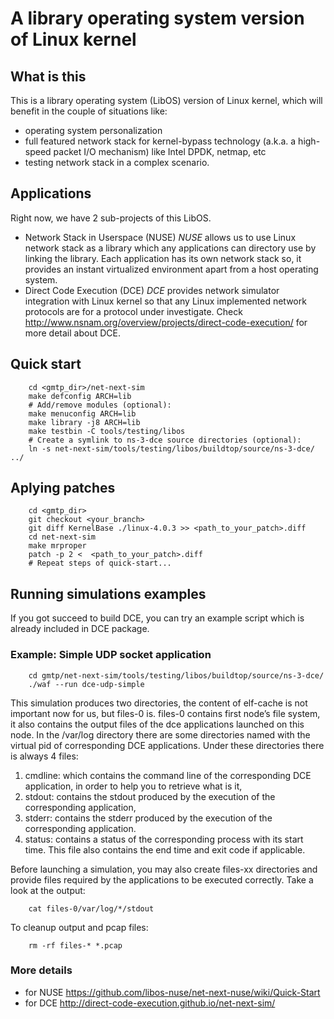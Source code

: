 A library operating system version of Linux kernel
==================================================

## What is this
This is a library operating system (LibOS) version of Linux kernel,
which will benefit in the couple of situations like:

* operating system personalization
* full featured network stack for kernel-bypass technology (a.k.a. a high-speed packet I/O mechanism) like
Intel DPDK, netmap, etc
* testing network stack in a complex scenario.


## Applications
Right now, we have 2 sub-projects of this LibOS.

- Network Stack in Userspace (NUSE)
_NUSE_ allows us to use Linux network stack as a library which any applications can directory use by linking the library.
Each application has its own network stack so, it provides an instant virtualized environment apart from a host operating system.
- Direct Code Execution (DCE)
_DCE_ provides network simulator integration with Linux kernel so that any Linux implemented network protocols are for a protocol under investigate. Check http://www.nsnam.org/overview/projects/direct-code-execution/ for more detail about DCE.


## Quick start

```x-sh
    cd <gmtp_dir>/net-next-sim
    make defconfig ARCH=lib
    # Add/remove modules (optional): 
    make menuconfig ARCH=lib 
    make library -j8 ARCH=lib
    make testbin -C tools/testing/libos
    # Create a symlink to ns-3-dce source directories (optional):
    ln -s net-next-sim/tools/testing/libos/buildtop/source/ns-3-dce/ ../ 
```

## Aplying patches

```x-sh
    cd <gmtp_dir>
    git checkout <your_branch>
    git diff KernelBase ./linux-4.0.3 >> <path_to_your_patch>.diff
    cd net-next-sim
    make mrproper
    patch -p 2 <  <path_to_your_patch>.diff
    # Repeat steps of quick-start...
```

## Running simulations examples

If you got succeed to build DCE, you can try an example script which is already included in DCE package.

### Example: Simple UDP socket application

```x-sh
    cd gmtp/net-next-sim/tools/testing/libos/buildtop/source/ns-3-dce/
    ./waf --run dce-udp-simple
```
This simulation produces two directories, the content of elf-cache is not important now for us, but files-0 is. files-0 contains first node’s file system, it also contains the output files of the dce applications launched on this node. In the /var/log directory there are some directories named with the virtual pid of corresponding DCE applications. Under these directories there is always 4 files:

1. cmdline: which contains the command line of the corresponding DCE application, in order to help you to retrieve what is it,
2. stdout: contains the stdout produced by the execution of the corresponding application,
3. stderr: contains the stderr produced by the execution of the corresponding application.
4. status: contains a status of the corresponding process with its start time. This file also contains the end time and exit code if applicable.

Before launching a simulation, you may also create files-xx directories and provide files required by the applications to be executed correctly.
Take a look at the output:

```x-sh
    cat files-0/var/log/*/stdout
```

To cleanup output and pcap files:

```x-sh
    rm -rf files-* *.pcap
```

### More details

* for NUSE
https://github.com/libos-nuse/net-next-nuse/wiki/Quick-Start
* for DCE
http://direct-code-execution.github.io/net-next-sim/

